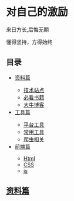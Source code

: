 ﻿<h1>对自己的激励</h1>
<p>来日方长,后悔无期</p>
<p>懂得坚持，方得始终</p>
<h2>目录</h2>
<ul>
	<li>
		<a href="#zi">资料篇</a>
	</li>
	<ul>
		<li><a href="#">技术站点</a></li>
		<li><a href="#">必看书籍</a></li>
		<li><a href="#">大牛博客</a></li>
	</ul>
	<li>
		<a href="#zi">工具篇</a>
	</li>
	<ul>
		<li><a href="#">平台工具</a></li>
		<li><a href="#">常用工具</a></li>
		<li><a href="#">爬虫相关</a></li>
	</ul>
	<li>
		<a href="#zi">前端篇</a>
	</li>
	<ul>
		<li><a href="#">Html</a></li>
		<li><a href="#">CSS</a></li>
		<li><a href="#">js</a></li>
	</ul>

</ul>

<h2><a href=""id="zi">资料篇</a></h2>




